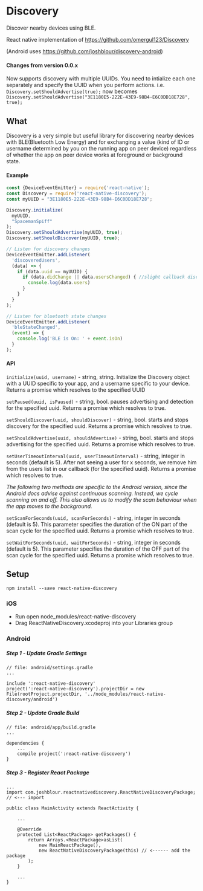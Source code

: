 # Discovery
Discover nearby devices using BLE.

React native implementation of https://github.com/omergul123/Discovery

(Android uses https://github.com/joshblour/discovery-android)

#### Changes from version 0.0.x
Now supports discovery with multiple UUIDs. You need to intialize each one separately and specify the UUID when you perform actions.
i.e. `Discovery.setShouldAdvertise(true);` now becomes `Discovery.setShouldAdvertise("3E1180E5-222E-43E9-98B4-E6C0DD18E728", true);`

## What
Discovery is a very simple but useful library for discovering nearby devices with BLE(Bluetooth Low Energy) and for exchanging a value (kind of ID or username determined by you on the running app on peer device) regardless of whether the app on peer device works at foreground or background state.

#### Example
```js
const {DeviceEventEmitter} = require('react-native');
const Discovery = require('react-native-discovery');
const myUUID = "3E1180E5-222E-43E9-98B4-E6C0DD18E728";

Discovery.initialize(
  myUUID,
  "SpacemanSpiff"
);
Discovery.setShouldAdvertise(myUUID, true);
Discovery.setShouldDiscover(myUUID, true);

// Listen for discovery changes
DeviceEventEmitter.addListener(
  'discoveredUsers',
  (data) => {
    if (data.uuid == myUUID) {
      if (data.didChange || data.usersChanged) { //slight callback discrepancy between the iOS and Android libraries
        console.log(data.users)
      }
    }
  }
);

// Listen for bluetooth state changes
DeviceEventEmitter.addListener(
  'bleStateChanged',
  (event) => {
    console.log('BLE is On: ' + event.isOn)
  }
);


```


#### API

`initialize(uuid, username)` - string, string. Initialize the Discovery object with a UUID specific to your app, and a username specific to your device. Returns a promise which resolves to the specified UUID

`setPaused(uuid, isPaused)` - string, bool. pauses advertising and detection for the specified uuid. Returns a promise which resolves to true.

`setShouldDiscover(uuid, shouldDiscover)` - string, bool. starts and stops discovery for the specified uuid. Returns a promise which resolves to true.

`setShouldAdvertise(uuid, shouldAdvertise)` - string, bool. starts and stops advertising for the specified uuid. Returns a promise which resolves to true.

`setUserTimeoutInterval(uuid, userTimeoutInterval)` - string, integer in seconds (default is 5). After not seeing a user for x seconds, we remove him from the users list in our callback (for the specified uuid). Returns a promise which resolves to true.
  
  
*The following two methods are specific to the Android version, since the Android docs advise against continuous scanning. Instead, we cycle scanning on and off. This also allows us to modify the scan behaviour when the app moves to the background.*

`setScanForSeconds(uuid, scanForSeconds)` - string, integer in seconds (default is 5). This parameter specifies the duration of the ON part of the scan cycle for the specified uuid. Returns a promise which resolves to true.
    
`setWaitForSeconds(uuid, waitForSeconds)` - string, integer in seconds (default is 5). This parameter specifies the duration of the OFF part of the scan cycle for the specified uuid. Returns a promise which resolves to true.


## Setup

````
npm install --save react-native-discovery
````

### iOS
* Run open node_modules/react-native-discovery
* Drag ReactNativeDiscovery.xcodeproj into your Libraries group

### Android
##### Step 1 - Update Gradle Settings

```
// file: android/settings.gradle
...

include ':react-native-discovery'
project(':react-native-discovery').projectDir = new File(rootProject.projectDir, '../node_modules/react-native-discovery/android')
```
##### Step 2 - Update Gradle Build

```
// file: android/app/build.gradle
...

dependencies {
    ...
    compile project(':react-native-discovery')
}
```
##### Step 3 - Register React Package
```
...
import com.joshblour.reactnativediscovery.ReactNativeDiscoveryPackage; // <--- import

public class MainActivity extends ReactActivity {

    ...

    @Override
    protected List<ReactPackage> getPackages() {
        return Arrays.<ReactPackage>asList(
            new MainReactPackage(),
            new ReactNativeDiscoveryPackage(this) // <------ add the package
        );
    }

    ...
}
```
